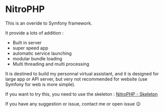 # NitroPHP

This is an overide to Symfony framework.

It provide a lots of addition :

- Built in server
- super speed app
- automatic service launching
- modular bundle loading
- Multi threading and multi processing

It is destined to build my personnal virtual assistant, and it is designed for large app or API server, but very not recommended for website (use Symfony for web is more simple).

If you want to try this, you need to use the skeleton : [NitroPHP - Skeleton](https://github.com/PlumeSolution/NitroPHP-Skeleton)

If you have any suggestion or issue, contact me or open issue :wink: